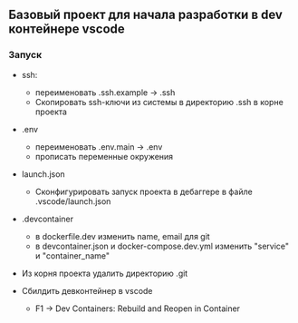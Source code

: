 ## Базовый проект для начала разработки в dev контейнере vscode

### Запуск

- ssh:
    - переименовать .ssh.example -> .ssh
    - Скопировать ssh-ключи из системы в директорию .ssh в корне проекта

- .env
    - переименовать .env.main -> .env
    - прописать переменные окружения

- launch.json
    - Сконфигурировать запуск проекта в дебаггере в файле .vscode/launch.json

- .devcontainer
    - в dockerfile.dev изменить name, email для git
    - в devcontainer.json и docker-compose.dev.yml изменить "service" и "container_name"

- Из корня проекта удалить директорию .git

- Сбилдить девконтейнер в vscode
    - F1 -> Dev Containers: Rebuild and Reopen in Container